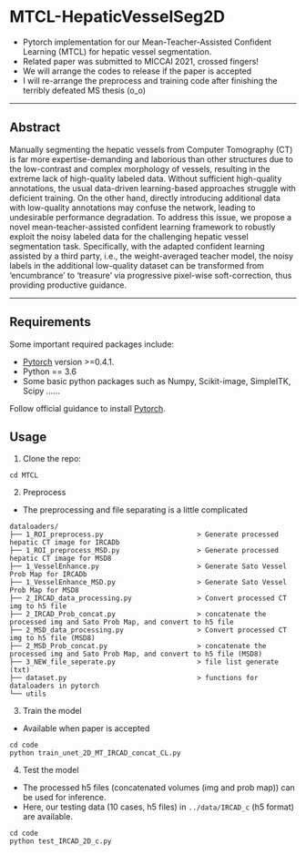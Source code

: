 # MTCL-HepaticVesselSeg2D
- Pytorch implementation for our Mean-Teacher-Assisted Confident Learning (MTCL) for hepatic vessel segmentation.
- Related paper was submitted to MICCAI 2021, crossed fingers!
- We will arrange the codes to release if the paper is accepted
- I will re-arrange the preprocess and training code after finishing the terribly defeated MS thesis (o_o)

____
## Abstract
Manually segmenting the hepatic vessels from Computer Tomography (CT) is far more expertise-demanding and laborious than other structures due to the low-contrast and complex morphology of vessels, resulting in the extreme lack of high-quality labeled data. Without sufficient high-quality annotations, the usual data-driven learning-based approaches struggle with deficient training. On the other hand, directly introducing additional data with low-quality annotations may confuse the network, leading to undesirable performance degradation. To address this issue, we propose a novel mean-teacher-assisted confident learning framework to robustly exploit the noisy labeled data for the challenging hepatic vessel segmentation task. Specifically, with the adapted confident learning assisted by a third party, i.e., the weight-averaged teacher model, the noisy labels in the additional low-quality dataset can be transformed from ‘encumbrance’ to ‘treasure’ via progressive pixel-wise soft-correction, thus providing productive guidance.
____

## Requirements
Some important required packages include:
* [Pytorch][torch_link] version >=0.4.1.
* Python == 3.6 
* Some basic python packages such as Numpy, Scikit-image, SimpleITK, Scipy ......

Follow official guidance to install [Pytorch][torch_link].

[torch_link]:https://pytorch.org/

## Usage

1. Clone the repo:
```
cd MTCL
```

2. Preprocess
- The preprocessing and file separating is a little complicated
```
dataloaders/
├── 1_ROI_preprocess.py                       > Generate processed hepatic CT image for IRCADb                   
├── 1_ROI_preprocess_MSD.py                   > Generate processed hepatic CT image for MSD8 
├── 1_VesselEnhance.py                        > Generate Sato Vessel Prob Map for IRCADb 
├── 1_VesselEnhance_MSD.py                    > Generate Sato Vessel Prob Map for MSD8 
├── 2_IRCAD_data_processing.py                > Convert processed CT img to h5 file                   
├── 2_IRCAD_Prob_concat.py                    > concatenate the processed img and Sato Prob Map, and convert to h5 file  
├── 2_MSD_data_processing.py                  > Convert processed CT img to h5 file (MSD8)                   
├── 2_MSD_Prob_concat.py                      > concatenate the processed img and Sato Prob Map, and convert to h5 file (MSD8) 
├── 3_NEW_file_seperate.py                    > file list generate (txt) 
├── dataset.py                                > functions for dataloaders in pytorch
└── utils

```


3. Train the model
- Available when paper is accepted
```
cd code
python train_unet_2D_MT_IRCAD_concat_CL.py
```

4. Test the model
- The processed h5 files (concatenated volumes (img and prob map)) can be used for inference.  
- Here, our testing data (10 cases, h5 files) in `../data/IRCAD_c` (h5 format) are available.
```
cd code
python test_IRCAD_2D_c.py
```


